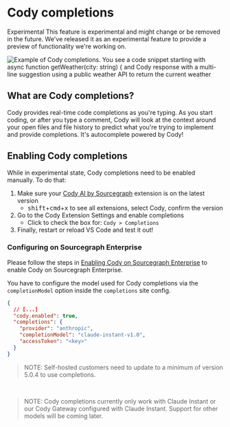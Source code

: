 # Cody completions

<aside class="experimental">
<p>
<span class="badge badge-experimental">Experimental</span> This feature is experimental and might change or be removed in the future. We've released it as an experimental feature to provide a preview of functionality we're working on.
</p>
</aside>

![Example of Cody completions. You see a code snippet starting with async function getWeather(city: string) { and Cody response with a multi-line suggestion using a public weather API to return the current weather ](https://storage.googleapis.com/sourcegraph-assets/cody_completions.png)

## What are Cody completions?

Cody provides real-time code completions as you're typing. As you start coding, or after you type a comment, Cody will look at the context around your open files and file history to predict what you're trying to implement and provide completions. It's autocomplete powered by Cody!

## Enabling Cody completions

While in experimental state, Cody completions need to be enabled manually. To do that:

1. Make sure your [Cody AI by Sourcegraph](https://marketplace.visualstudio.com/items?itemName=sourcegraph.cody-ai) extension is on the latest version
   - <kbd>shift</kbd>+<kbd>cmd</kbd>+<kbd>x</kbd> to see all extensions, select Cody, confirm the version
1. Go to the Cody Extension Settings and enable completions
   - Click to check the box for: `Cody > Completions`
1. Finally, restart or reload VS Code and test it out!

### Configuring on Sourcegraph Enterprise

Please follow the steps in [Enabling Cody on Sourcegraph Enterprise](explanations/enabling_cody_enterprise.md#enabling-cody-on-sourcegraph-enterprise) to enable Cody on Sourcegraph Enterprise.

You have to configure the model used for Cody completions via the `completionModel` option inside the `completions` site config.

```json
{
  // [...]
  "cody.enabled": true,
  "completions": {
    "provider": "anthropic",
    "completionModel": "claude-instant-v1.0",
    "accessToken": "<key>"
  }
}
```

> NOTE: Self-hosted customers need to update to a minimum of version 5.0.4 to use completions.

<br />

> NOTE: Cody completions currently only work with Claude Instant or our Cody Gateway configured with Claude Instant. Support for other models will be coming later.
